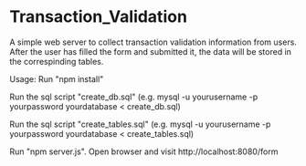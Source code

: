 # Transaction_Validation
A simple web server to collect transaction validation information from users. After the user has filled the form and submitted it, the data will be stored in the correspinding tables.

Usage:
Run "npm install"

Run the sql script "create_db.sql" (e.g. mysql -u yourusername -p yourpassword yourdatabase < create_db.sql)

Run the sql script "create_tables.sql" (e.g. mysql -u yourusername -p yourpassword yourdatabase < create_tables.sql)

Run "npm server.js". Open browser and visit http://localhost:8080/form
